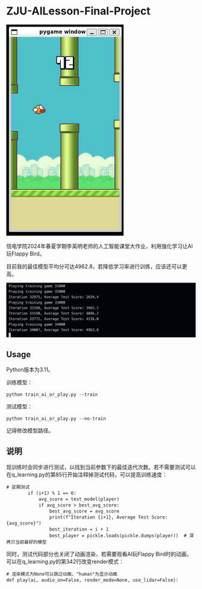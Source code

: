 # ZJU-AILesson-Final-Project

![./assets/FlappyBird.png](./assets/FlappyBird.png "FlappyBird")

信电学院2024年春夏学期李英明老师的人工智能课堂大作业，利用强化学习让AI玩Flappy Bird。

目前我的最佳模型平均分可达4962.8，若降低学习率进行训练，应该还可以更高。

![./assets/运行结果.png](./assets/运行结果.png "运行结果")


## Usage

Python版本为3.11。

训练模型：

```
python train_ai_or_play.py --train
```

测试模型：

```
python train_ai_or_play.py --no-train
```

记得修改模型路径。

## 说明

现训练时会同步进行测试，以找到当前参数下的最佳迭代次数。若不需要测试可以在q_learning.py的第85行开始注释掉测试代码，可以提高训练速度：

```
# 定期测试
        if (i+1) % 1 == 0:
            avg_score = test_model(player)
            if avg_score > best_avg_score:
                best_avg_score = avg_score
                print(f"Iteration {i+1}, Average Test Score: {avg_score}")
                best_iteration = i + 1
                best_player = pickle.loads(pickle.dumps(player))  # 深拷贝当前最好的模型
```

同时，测试代码部分也关闭了动画渲染，若需要观看AI玩Flappy Bird时的动画，可以在q_learning.py的第342行改变render模式：

```
# 渲染模式为None可以跳过动画，"human"为显示动画
def play(ai, audio_on=False, render_mode=None, use_lidar=False):
```


